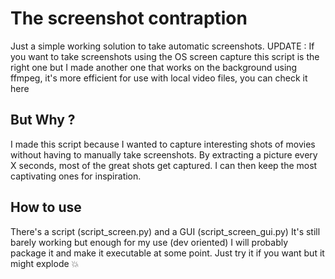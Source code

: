 # The screenshot contraption

Just a simple working solution to take automatic screenshots.
UPDATE : If you want to take screenshots using the OS screen capture this script is the right one but I made another one that works
on the background using ffmpeg, it's more efficient for use with local video files, you can check it here


## But Why ?

I made this script because I wanted to capture interesting shots of movies without having to manually take screenshots.
By extracting a picture every X seconds, most of the great shots get captured.
I can then keep the most captivating ones for inspiration.

## How to use

There's a script (script_screen.py) and a GUI (script_screen_gui.py)
It's still barely working but enough for my use (dev oriented)
I will probably package it and make it executable at some point.
Just try it if you want but it might explode 💥
